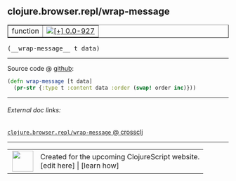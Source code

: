 ## clojure.browser.repl/wrap-message



 <table border="1">
<tr>
<td>function</td>
<td><a href="https://github.com/cljsinfo/cljs-api-docs/tree/0.0-927"><img valign="middle" alt="[+] 0.0-927" title="Added in 0.0-927" src="https://img.shields.io/badge/+-0.0--927-lightgrey.svg"></a> </td>
</tr>
</table>


 <samp>
(__wrap-message__ t data)<br>
</samp>

---







Source code @ [github](https://github.com/clojure/clojurescript/blob/r2134/src/cljs/clojure/browser/repl.cljs#L57-L58):

```clj
(defn wrap-message [t data]
  (pr-str {:type t :content data :order (swap! order inc)}))
```

<!--
Repo - tag - source tree - lines:

 <pre>
clojurescript @ r2134
└── src
    └── cljs
        └── clojure
            └── browser
                └── <ins>[repl.cljs:57-58](https://github.com/clojure/clojurescript/blob/r2134/src/cljs/clojure/browser/repl.cljs#L57-L58)</ins>
</pre>

-->

---



###### External doc links:

[`clojure.browser.repl/wrap-message` @ crossclj](http://crossclj.info/fun/clojure.browser.repl.cljs/wrap-message.html)<br>

---

 <table>
<tr><td>
<img valign="middle" align="right" width="48px" src="http://i.imgur.com/Hi20huC.png">
</td><td>
Created for the upcoming ClojureScript website.<br>
[edit here] | [learn how]
</td></tr></table>

[edit here]:https://github.com/cljsinfo/cljs-api-docs/blob/master/cljsdoc/clojure.browser.repl_wrap-message.cljsdoc
[learn how]:https://github.com/cljsinfo/cljs-api-docs/wiki/cljsdoc-files

<!--

This information was too distracting to show to readers, but I'll leave it
commented here since it is helpful to:

- pretty-print the data used to generate this document
- and show how to retrieve that data



The API data for this symbol:

```clj
{:ns "clojure.browser.repl",
 :name "wrap-message",
 :type "function",
 :signature ["[t data]"],
 :source {:code "(defn wrap-message [t data]\n  (pr-str {:type t :content data :order (swap! order inc)}))",
          :title "Source code",
          :repo "clojurescript",
          :tag "r2134",
          :filename "src/cljs/clojure/browser/repl.cljs",
          :lines [57 58]},
 :full-name "clojure.browser.repl/wrap-message",
 :full-name-encode "clojure.browser.repl_wrap-message",
 :history [["+" "0.0-927"]]}

```

Retrieve the API data for this symbol:

```clj
;; from Clojure REPL
(require '[clojure.edn :as edn])
(-> (slurp "https://raw.githubusercontent.com/cljsinfo/cljs-api-docs/catalog/cljs-api.edn")
    (edn/read-string)
    (get-in [:symbols "clojure.browser.repl/wrap-message"]))
```

-->
